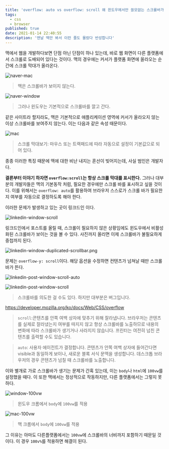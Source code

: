 ```yaml
---
title: 'overflow: auto vs overflow: scroll 왜 윈도우에서만 쓸모없는 스크롤바가 노출될까'
tags:
  - css
  - browser
published: true
date: 2021-01-14 22:40:55
description: '맨날 맥만 봐서 이런 줄도 몰랐다 반성합니다'
---
```


맥에서 웹을 개발하다보면 단점 아닌 단점이 하나 있는데, 바로 웹 화면이 다른 플랫폼에서 스크롤로 도배되어 있다는 것이다. 맥의 경우에는 커서가 플랫폼 화면에 올라오는 순간에 스크롤 막대가 올라온다.

![naver-mac](./naver-mac.png)

> 맥은 스크롤바가 보이지 않는다.

![naver-window](./naver-window.png)

> 그러나 윈도우는 기본적으로 스크롤바를 깔고 간다.

같은 사이트라 할지라도, 맥은 기본적으로 애플리케이션 영역에 커서가 올라오지 않는 이상 스크롤바를 보여주지 않는다. 이는 다음과 같은 속성 때문이다.

![mac](./mac-scroll-preference.png)

> 스크롤 막대보기: 마우스 또는 트랙패드에 따라 자동으로 설정이 기본값으로 되어 있다.

종종 이러한 특징 때문에 맥에 대한 비난 내지는 혼선이 빚어지는데, 사실 범인은 개발자다.

**결론부터 이야기 하자면 `overflow:scroll`는 항상 스크롤 막대를 표시한다.** 그러나 대부분의 개발자들은 맥의 기본동작 처럼, 필요한 경우에만 스크롤 바를 표시하고 싶을 것이다. 이를 위해서는 `overflow: auto`를 활용하여 브라우저 스스로가 스크롤 바가 필요한지 여부를 자동으로 결정하도록 해야 한다.

이러한 문제가 발생하고 있는 곳이 링크드인 이다.

![linkedin-window-scroll](./linkedin-window-scrollbar.png)

링크드인에서 포스트를 올릴 때, 스크롤이 필요하지 않은 상황임에도 윈도우에서 비활성화된 스크롤바가 보이는 것을 볼 수 있다. 사진까지 올리면 이제 스크롤바가 불필요하게 중첩까지 된다.

![linkedin-window-duplicated-scrollbar.png](./linkedin-window-duplicated-scrollbar.png)

문제는 `overflow-y: scroll`이다. 해당 옵션을 수정하면 컨텐츠가 넘쳐날 때만 스크롤 바가 뜬다.

![linkedin-post-window-scroll-auto](./linkedin-post-window-scroll-auto.png)

![linkedin-post-window-scroll](./linkedin-post-window-scroll.png)

> 스크롤바를 의도한 걸 수도 있다. 하지만 대부분은 버그입니다.

https://developer.mozilla.org/ko/docs/Web/CSS/overflow

> `scroll`:콘텐츠를 안쪽 여백 상자에 맞추기 위해 잘라냅니다. 브라우저는 콘텐츠를 실제로 잘라냈는지 여부를 따지지 않고 항상 스크롤바를 노출하므로 내용의 변화에 따라 스크롤바가 생기거나 사라지지 않습니다. 프린터는 여전히 넘친 콘텐츠를 출력할 수도 있습니다.

> `auto`: 사용자 에이전트가 결정합니다. 콘텐츠가 안쪽 여백 상자에 들어간다면 visible과 동일하게 보이나, 새로운 블록 서식 문맥을 생성합니다. 데스크톱 브라우저의 경우 콘텐츠가 넘칠 때 스크롤바를 노출합니다.

이와 별개로 가로 스크롤바가 생기는 문제가 간혹 있는데, 이는 `body`나 `html`에 `100vw`를 설정했을 때다. 이 또한 맥에서는 정상적으로 작동하지만, 다른 플랫폼에서는 그렇지 못하다.

![window-100vw](./window-100vw.png)

> 윈도우 크롬에서 `body`에 `100vw`를 적용

![mac-100vw](./mac-100vw.png)

> 맥 크롬에서 `body`에 `100vw`를 적용

그 이유는 아마도 다른플랫폼에서는 `100vw`에 스크롤바의 너비까지 포함하기 때문일 것이다. 이 경우 `100v%`를 적용하면 해결이 된다.
